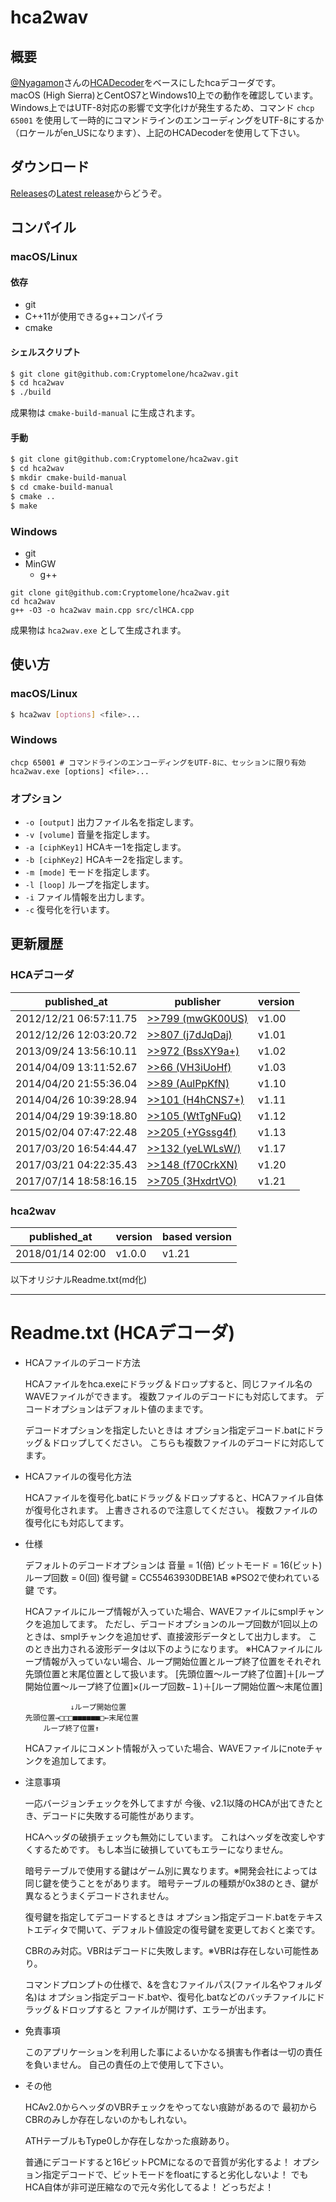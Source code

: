 # hca2wav

## 概要

[@Nyagamon](https://github.com/Nyagamon)さんの[HCADecoder](https://github.com/Nyagamon/HCADecoder)をベースにしたhcaデコーダです。<br>
macOS (High Sierra)とCentOS7とWindows10上での動作を確認しています。<br>
Windows上ではUTF-8対応の影響で文字化けが発生するため、コマンド `chcp 65001` を使用して一時的にコマンドラインのエンコーディングをUTF-8にするか（ロケールがen_USになります）、上記のHCADecoderを使用して下さい。

## ダウンロード

[Releases](https://github.com/Cryptomelone/hca2wav/releases)の[Latest release](https://github.com/Cryptomelone/hca2wav/releases/latest)からどうぞ。

## コンパイル

### macOS/Linux

#### 依存

- git
- C++11が使用できるg++コンパイラ
- cmake

#### シェルスクリプト
```bash
$ git clone git@github.com:Cryptomelone/hca2wav.git
$ cd hca2wav
$ ./build
```
成果物は `cmake-build-manual` に生成されます。

#### 手動
```bash
$ git clone git@github.com:Cryptomelone/hca2wav.git
$ cd hca2wav
$ mkdir cmake-build-manual
$ cd cmake-build-manual
$ cmake ..
$ make
```

### Windows

- git
- MinGW
  - g++

```
git clone git@github.com:Cryptomelone/hca2wav.git
cd hca2wav
g++ -O3 -o hca2wav main.cpp src/clHCA.cpp
```

成果物は `hca2wav.exe` として生成されます。

## 使い方

### macOS/Linux

```bash
$ hca2wav [options] <file>...
```

### Windows

```
chcp 65001 # コマンドラインのエンコーディングをUTF-8に、セッションに限り有効
hca2wav.exe [options] <file>...
```

### オプション

- `-o [output]` 出力ファイル名を指定します。
- `-v [volume]` 音量を指定します。
- `-a [ciphKey1]` HCAキー1を指定します。
- `-b [ciphKey2]` HCAキー2を指定します。
- `-m [mode]` モードを指定します。
- `-l [loop]` ループを指定します。
- `-i` ファイル情報を出力します。
- `-c` 復号化を行います。

## 更新履歴

### HCAデコーダ

|published_at|publisher|version|
|---|---|---|
|2012/12/21 06:57:11.75|[>>799 (mwGK00US)](https://www.logsoku.com/r/2ch.net/gameurawaza/1283865855/799)|v1.00|
|2012/12/26 12:03:20.72|[>>807 (j7dJqDaj)](https://www.logsoku.com/r/2ch.net/gameurawaza/1283865855/807)|v1.01|
|2013/09/24 13:56:10.11|[>>972 (BssXY9a+)](https://www.logsoku.com/r/2ch.net/gameurawaza/1283865855/972)|v1.02|
|2014/04/09 13:11:52.67|[>>66 (VH3iUoHf)](https://www.logsoku.com/r/2ch.net/gameurawaza/1381596257/972)|v1.03|
|2014/04/20 21:55:36.04|[>>89 (AulPpKfN)](https://www.logsoku.com/r/2ch.net/gameurawaza/1381596257/89)|v1.10|
|2014/04/26 10:39:28.94|[>>101 (H4hCNS7+)](https://www.logsoku.com/r/2ch.net/gameurawaza/1381596257/101)|v1.11|
|2014/04/29 19:39:18.80|[>>105 (WtTgNFuQ)](https://www.logsoku.com/r/2ch.net/gameurawaza/1381596257/105)|v1.12|
|2015/02/04 07:47:22.48|[>>205 (+YGssg4f)](https://www.logsoku.com/r/2ch.net/gameurawaza/1381596257/205)|v1.13|
|2017/03/20 16:54:44.47|[>>132 (yeLWLsW/)](https://www.logsoku.com/r/2ch.sc/gameurawaza/1485136997/132)|v1.17|
|2017/03/21 04:22:35.43|[>>148 (f70CrkXN)](https://www.logsoku.com/r/2ch.sc/gameurawaza/1485136997/148)|v1.20|
|2017/07/14 18:58:16.15|[>>705 (3HxdrtVO)](https://www.logsoku.com/r/2ch.sc/gameurawaza/1485136997/705)|v1.21|

### hca2wav
|published_at|version|based version|
|---|---|---|
|2018/01/14 02:00|v1.0.0|v1.21|

以下オリジナルReadme.txt(md化)

---

# Readme.txt (HCAデコーダ)


- HCAファイルのデコード方法

  HCAファイルをhca.exeにドラッグ＆ドロップすると、同じファイル名のWAVEファイルができます。
  複数ファイルのデコードにも対応してます。
  デコードオプションはデフォルト値のままです。

  デコードオプションを指定したいときは
  オプション指定デコード.batにドラッグ＆ドロップしてください。
  こちらも複数ファイルのデコードに対応してます。


- HCAファイルの復号化方法

  HCAファイルを復号化.batにドラッグ＆ドロップすると、HCAファイル自体が復号化されます。
  上書きされるので注意してください。
  複数ファイルの復号化にも対応してます。


- 仕様

  デフォルトのデコードオプションは
    音量 = 1(倍)
    ビットモード = 16(ビット)
    ループ回数 = 0(回)
    復号鍵 = CC55463930DBE1AB ※PSO2で使われている鍵
  です。

  HCAファイルにループ情報が入っていた場合、WAVEファイルにsmplチャンクを追加してます。
  ただし、デコードオプションのループ回数が1回以上のときは、smplチャンクを追加せず、直接波形データとして出力します。
  このとき出力される波形データは以下のようになります。
  ※HCAファイルにループ情報が入っていない場合、ループ開始位置とループ終了位置をそれぞれ先頭位置と末尾位置として扱います。
  [先頭位置〜ループ終了位置]＋[ループ開始位置〜ループ終了位置]×(ループ回数−１)＋[ループ開始位置〜末尾位置]
  ```
            ↓ループ開始位置
  先頭位置→□□□■■■■■■□←末尾位置
      ループ終了位置↑
  ```

  HCAファイルにコメント情報が入っていた場合、WAVEファイルにnoteチャンクを追加してます。


- 注意事項

  一応バージョンチェックを外してますが
  今後、v2.1以降のHCAが出てきたとき、デコードに失敗する可能性があります。

  HCAヘッダの破損チェックも無効にしています。
  これはヘッダを改変しやすくするためです。
  もし本当に破損していてもエラーになりません。

  暗号テーブルで使用する鍵はゲーム別に異なります。※開発会社によっては同じ鍵を使うことをがあります。
  暗号テーブルの種類が0x38のとき、鍵が異なるとうまくデコードされません。

  復号鍵を指定してデコードするときは
  オプション指定デコード.batをテキストエディタで開いて、デフォルト値設定の復号鍵を変更しておくと楽です。

  CBRのみ対応。VBRはデコードに失敗します。※VBRは存在しない可能性あり。

  コマンドプロンプトの仕様で、&を含むファイルパス(ファイル名やフォルダ名)は
  オプション指定デコード.batや、復号化.batなどのバッチファイルにドラッグ＆ドロップすると
  ファイルが開けず、エラーが出ます。


- 免責事項

  このアプリケーションを利用した事によるいかなる損害も作者は一切の責任を負いません。
  自己の責任の上で使用して下さい。


- その他

  HCAv2.0からヘッダのVBRチェックをやってない痕跡があるので
  最初からCBRのみしか存在しないのかもしれない。

  ATHテーブルもType0しか存在しなかった痕跡あり。

  普通にデコードすると16ビットPCMになるので音質が劣化するよ！
  オプション指定デコードで、ビットモードをfloatにすると劣化しないよ！
  でもHCA自体が非可逆圧縮なので元々劣化してるよ！
  どっちだよ！
